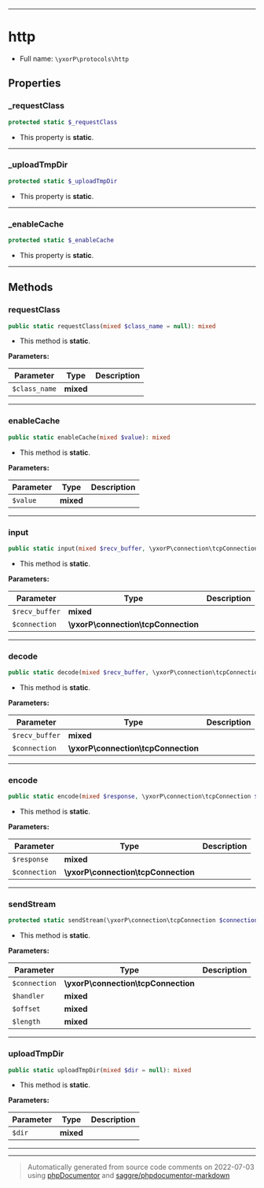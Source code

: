 ***

# http





* Full name: `\yxorP\protocols\http`



## Properties


### _requestClass



```php
protected static $_requestClass
```



* This property is **static**.


***

### _uploadTmpDir



```php
protected static $_uploadTmpDir
```



* This property is **static**.


***

### _enableCache



```php
protected static $_enableCache
```



* This property is **static**.


***

## Methods


### requestClass



```php
public static requestClass(mixed $class_name = null): mixed
```



* This method is **static**.




**Parameters:**

| Parameter | Type | Description |
|-----------|------|-------------|
| `$class_name` | **mixed** |  |




***

### enableCache



```php
public static enableCache(mixed $value): mixed
```



* This method is **static**.




**Parameters:**

| Parameter | Type | Description |
|-----------|------|-------------|
| `$value` | **mixed** |  |




***

### input



```php
public static input(mixed $recv_buffer, \yxorP\connection\tcpConnection $connection): mixed
```



* This method is **static**.




**Parameters:**

| Parameter | Type | Description |
|-----------|------|-------------|
| `$recv_buffer` | **mixed** |  |
| `$connection` | **\yxorP\connection\tcpConnection** |  |




***

### decode



```php
public static decode(mixed $recv_buffer, \yxorP\connection\tcpConnection $connection): mixed
```



* This method is **static**.




**Parameters:**

| Parameter | Type | Description |
|-----------|------|-------------|
| `$recv_buffer` | **mixed** |  |
| `$connection` | **\yxorP\connection\tcpConnection** |  |




***

### encode



```php
public static encode(mixed $response, \yxorP\connection\tcpConnection $connection): mixed
```



* This method is **static**.




**Parameters:**

| Parameter | Type | Description |
|-----------|------|-------------|
| `$response` | **mixed** |  |
| `$connection` | **\yxorP\connection\tcpConnection** |  |




***

### sendStream



```php
protected static sendStream(\yxorP\connection\tcpConnection $connection, mixed $handler, mixed $offset, mixed $length): mixed
```



* This method is **static**.




**Parameters:**

| Parameter | Type | Description |
|-----------|------|-------------|
| `$connection` | **\yxorP\connection\tcpConnection** |  |
| `$handler` | **mixed** |  |
| `$offset` | **mixed** |  |
| `$length` | **mixed** |  |




***

### uploadTmpDir



```php
public static uploadTmpDir(mixed $dir = null): mixed
```



* This method is **static**.




**Parameters:**

| Parameter | Type | Description |
|-----------|------|-------------|
| `$dir` | **mixed** |  |




***


***
> Automatically generated from source code comments on 2022-07-03 using [phpDocumentor](http://www.phpdoc.org/) and [saggre/phpdocumentor-markdown](https://github.com/Saggre/phpDocumentor-markdown)
